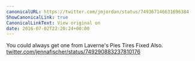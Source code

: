 ```yaml
---
canonicalURL: https://twitter.com/jmjordan/status/749367146631696384
ShowCanonicalLink: true
CanonicalLinkText: View original on
date: 2016-07-02T22:20:24+00:00
---
```

You could always get one from Laverne's Pies Tires Fixed Also.  [twitter.com/jennafischer/status/749290883237810176](https://twitter.com/jennafischer/status/749290883237810176)